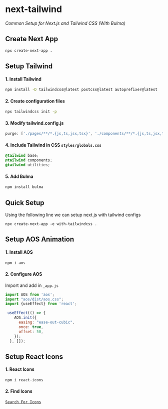 # next-tailwind
_Common Setup for Next.js and Tailwind CSS (With Bulma)_

## Create Next App
```sh
npx create-next-app .
```

## Setup Tailwind
#### 1. Install Tailwind
```sh
npm install -D tailwindcss@latest postcss@latest autoprefixer@latest
```
#### 2. Create configuration files
```sh
npx tailwindcss init -p
```
#### 3. Modify tailwind.config.js
```js
purge: ['./pages/**/*.{js,ts,jsx,tsx}', './components/**/*.{js,ts,jsx,tsx}'],
```
#### 4. Include Tailwind in CSS `styles/globals.css`
```css
@tailwind base;
@tailwind components;
@tailwind utilities;

```
#### 5. Add Bulma
```sh
npm install bulma

```

## Quick Setup
Using the following line we can setup next.js with tailwind configs
```
npx create-next-app -e with-tailwindcss .

```


## Setup AOS Animation
#### 1. Install AOS
```sh
npm i aos
```
#### 2. Configure AOS
Import and add in `_app.js`
```js
import AOS from 'aos';
import "aos/dist/aos.css";
import {useEffect} from 'react';

 useEffect(() => {
    AOS.init({
      easing: "ease-out-cubic",
      once: true,
      offset: 50,
    });
  }, []);
```


## Setup React Icons
#### 1. React Icons

```sh
npm i react-icons
```
#### 2. Find Icons

[`Search For Icons`](https://react-icons.github.io/react-icons)



